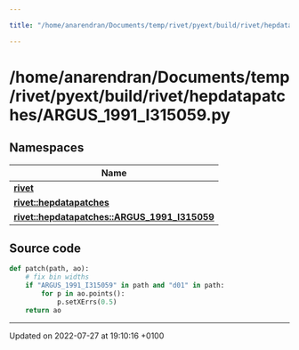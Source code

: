 ```yaml
---

title: "/home/anarendran/Documents/temp/rivet/pyext/build/rivet/hepdatapatches/ARGUS_1991_I315059.py"

---
```


# /home/anarendran/Documents/temp/rivet/pyext/build/rivet/hepdatapatches/ARGUS_1991_I315059.py



## Namespaces

| Name           |
| -------------- |
| **[rivet](http://example.org/namespaces/namespacerivet/)**  |
| **[rivet::hepdatapatches](http://example.org/namespaces/namespacerivet_1_1hepdatapatches/)**  |
| **[rivet::hepdatapatches::ARGUS_1991_I315059](http://example.org/namespaces/namespacerivet_1_1hepdatapatches_1_1argus__1991__i315059/)**  |




## Source code

```python
def patch(path, ao):
    # fix bin widths
    if "ARGUS_1991_I315059" in path and "d01" in path:
        for p in ao.points():
            p.setXErrs(0.5)
    return ao
```


-------------------------------

Updated on 2022-07-27 at 19:10:16 +0100
